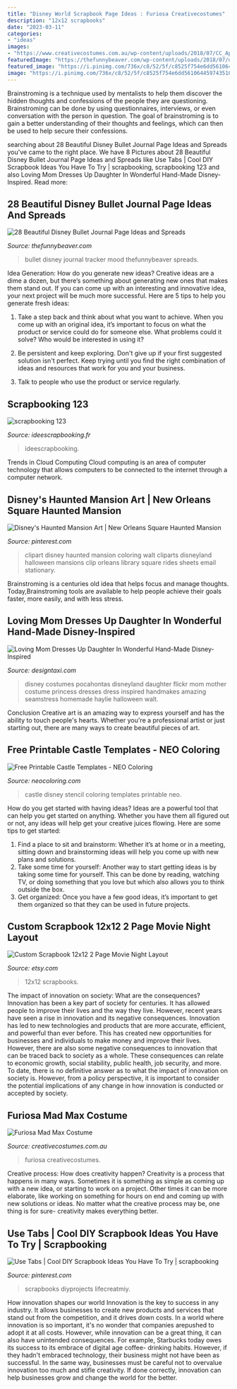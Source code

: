 ```yaml
---
title: "Disney World Scrapbook Page Ideas : Furiosa Creativecostumes"
description: "12x12 scrapbooks"
date: "2023-03-11"
categories:
- "ideas"
images:
- "https://www.creativecostumes.com.au/wp-content/uploads/2018/07/CC_April_18_118-768x1024.jpg"
featuredImage: "https://thefunnybeaver.com/wp-content/uploads/2018/07/diy-disney-mood-tracker.jpg"
featured_image: "https://i.pinimg.com/736x/c8/52/5f/c8525f754e6dd5610644597435101751.jpg"
image: "https://i.pinimg.com/736x/c8/52/5f/c8525f754e6dd5610644597435101751.jpg"
---
```



Brainstroming is a technique used by mentalists to help them discover the hidden thoughts and confessions of the people they are questioning. Brainstroming can be done by using questionnaires, interviews, or even conversation with the person in question. The goal of brainstroming is to gain a better understanding of their thoughts and feelings, which can then be used to help secure their confessions.

	

		
searching about 28 Beautiful Disney Bullet Journal Page Ideas and Spreads you've came to the right place. We have 8 Pictures about 28 Beautiful Disney Bullet Journal Page Ideas and Spreads like Use Tabs | Cool DIY Scrapbook Ideas You Have To Try | scrapbooking, scrapbooking 123 and also Loving Mom Dresses Up Daughter In Wonderful Hand-Made Disney-Inspired. Read more:
		
    
## 28 Beautiful Disney Bullet Journal Page Ideas And Spreads

<img loading=lazy src="https://thefunnybeaver.com/wp-content/uploads/2018/07/diy-disney-mood-tracker.jpg" onerror="this.onerror=null;this.src='https://tse2.mm.bing.net/th?id=OIP.0r7bQBvPG1k-FcHQhOmxKwHaKI&amp;pid=15.1';" alt="28 Beautiful Disney Bullet Journal Page Ideas and Spreads">

_Source: thefunnybeaver.com_

>bullet disney journal tracker mood thefunnybeaver spreads. 

	

Idea Generation: How do you generate new ideas?
Creative ideas are a dime a dozen, but there’s something about generating new ones that makes them stand out. If you can come up with an interesting and innovative idea, your next project will be much more successful. Here are 5 tips to help you generate fresh ideas:
1. Take a step back and think about what you want to achieve. When you come up with an original idea, it’s important to focus on what the product or service could do for someone else. What problems could it solve? Who would be interested in using it?

2. Be persistent and keep exploring. Don't give up if your first suggested solution isn't perfect. Keep trying until you find the right combination of ideas and resources that work for you and your business.

3. Talk to people who use the product or service regularly.

    
## Scrapbooking 123

<img loading=lazy src="http://www.ideescrapbooking.fr/images/scrapbooking-123_4.jpg" onerror="this.onerror=null;this.src='https://tse2.mm.bing.net/th?id=OIP.UUmaDd2agvk_Nys-l-IIwgHaJ4&amp;pid=15.1';" alt="scrapbooking 123">

_Source: ideescrapbooking.fr_

>ideescrapbooking. 

	

Trends in Cloud Computing
Cloud computing is an area of computer technology that allows computers to be connected to the internet through a computer network.

    
## Disney&#039;s Haunted Mansion Art | New Orleans Square Haunted Mansion

<img loading=lazy src="https://i.pinimg.com/736x/ea/2c/93/ea2c936a3e2627b52a97cbe946520c77--disney-tattoos-halloween-coloring.jpg" onerror="this.onerror=null;this.src='https://tse1.mm.bing.net/th?id=OIP.h0vfY54ePhjSp-Qeh0F-AAHaML&amp;pid=15.1';" alt="Disney&#039;s Haunted Mansion Art | New Orleans Square Haunted Mansion">

_Source: pinterest.com_

>clipart disney haunted mansion coloring walt cliparts disneyland halloween mansions clip orleans library square rides sheets email stationary. 

	

Brainstroming is a centuries old idea that helps focus and manage thoughts. Today,Brainstroming tools are available to help people achieve their goals faster, more easily, and with less stress.

    
## Loving Mom Dresses Up Daughter In Wonderful Hand-Made Disney-Inspired

<img loading=lazy src="http://editorial.designtaxi.com/news-angelaboser030414/9.jpg" onerror="this.onerror=null;this.src='https://tse4.mm.bing.net/th?id=OIP.g955qj4Q0YNQvJQcItgCmwHaLH&amp;pid=15.1';" alt="Loving Mom Dresses Up Daughter In Wonderful Hand-Made Disney-Inspired">

_Source: designtaxi.com_

>disney costumes pocahontas disneyland daughter flickr mom mother costume princess dresses dress inspired handmakes amazing seamstress homemade haylie halloween walt. 

	

Conclusion
Creative art is an amazing way to express yourself and has the ability to touch people's hearts. Whether you're a professional artist or just starting out, there are many ways to create beautiful pieces of art.

    
## Free Printable Castle Templates - NEO Coloring

<img loading=lazy src="https://www.neocoloring.com/wp-content/uploads/2018/11/disney_castle_stencil_6.jpg" onerror="this.onerror=null;this.src='https://tse3.mm.bing.net/th?id=OIP.ci--mBGHPri2KJ6E_dM1vAHaJl&amp;pid=15.1';" alt="Free Printable Castle Templates - NEO Coloring">

_Source: neocoloring.com_

>castle disney stencil coloring templates printable neo. 

	

How do you get started with having ideas?
Ideas are a powerful tool that can help you get started on anything. Whether you have them all figured out or not, any ideas will help get your creative juices flowing. Here are some tips to get started: 
1. Find a place to sit and brainstorm: Whether it’s at home or in a meeting, sitting down and brainstorming ideas will help you come up with new plans and solutions. 
2. Take some time for yourself: Another way to start getting ideas is by taking some time for yourself. This can be done by reading, watching TV, or doing something that you love but which also allows you to think outside the box. 
3. Get organized: Once you have a few good ideas, it’s important to get them organized so that they can be used in future projects.

    
## Custom Scrapbook 12x12 2 Page Movie Night Layout

<img loading=lazy src="https://img1.etsystatic.com/000/0/5764297/il_fullxfull.227407567.jpg" onerror="this.onerror=null;this.src='https://tse3.mm.bing.net/th?id=OIP.iSSn7xL6QRNbVsDF9lAXCwHaHZ&amp;pid=15.1';" alt="Custom Scrapbook 12x12 2 Page Movie Night Layout">

_Source: etsy.com_

>12x12 scrapbooks. 

	

The impact of innovation on society: What are the consequences?
Innovation has been a key part of society for centuries. It has allowed people to improve their lives and the way they live. However, recent years have seen a rise in innovation and its negative consequences. Innovation has led to new technologies and products that are more accurate, efficient, and powerful than ever before. This has created new opportunities for businesses and individuals to make money and improve their lives. However, there are also some negative consequences to innovation that can be traced back to society as a whole. These consequences can relate to economic growth, social stability, public health, job security, and more. To date, there is no definitive answer as to what the impact of innovation on society is. However, from a policy perspective, it is important to consider the potential implications of any change in how innovation is conducted or accepted by society.

    
## Furiosa Mad Max Costume

<img loading=lazy src="https://www.creativecostumes.com.au/wp-content/uploads/2018/07/CC_April_18_118-768x1024.jpg" onerror="this.onerror=null;this.src='https://tse3.mm.bing.net/th?id=OIP.MtK8-ZwZxzwuIR4jijt5qAHaJ4&amp;pid=15.1';" alt="Furiosa Mad Max Costume">

_Source: creativecostumes.com.au_

>furiosa creativecostumes. 

	

Creative process: How does creativity happen?
Creativity is a process that happens in many ways. Sometimes it is something as simple as coming up with a new idea, or starting to work on a project. Other times it can be more elaborate, like working on something for hours on end and coming up with new solutions or ideas. No matter what the creative process may be, one thing is for sure- creativity makes everything better.

    
## Use Tabs | Cool DIY Scrapbook Ideas You Have To Try | Scrapbooking

<img loading=lazy src="https://i.pinimg.com/736x/c8/52/5f/c8525f754e6dd5610644597435101751.jpg" onerror="this.onerror=null;this.src='https://tse1.mm.bing.net/th?id=OIP.ztkG69zcUa83iT0JD53CGwHaKE&amp;pid=15.1';" alt="Use Tabs | Cool DIY Scrapbook Ideas You Have To Try | scrapbooking">

_Source: pinterest.com_

>scrapbooks diyprojects lifecreatmiy. 

	

How innovation shapes our world
Innovation is the key to success in any industry. It allows businesses to create new products and services that stand out from the competition, and it drives down costs. In a world where innovation is so important, it's no wonder that companies arepushed to adopt it at all costs. However, while innovation can be a great thing, it can also have unintended consequences. For example, Starbucks today owes its success to its embrace of digital age coffee- drinking habits. However, if they hadn't embraced technology, their business might not have been as successful. In the same way, businesses must be careful not to overvalue innovation too much and stifle creativity. If done correctly, innovation can help businesses grow and change the world for the better.

